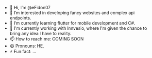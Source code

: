 - 👋 Hi, I’m @eFidon07
- 👀 I’m interested in developing fancy websites and complex api endpoints.
- 🌱 I’m currently learning flutter for mobile development and C#.
- 💞️ I'm currently working with Innvesio, where I'm given the chance to bring any idea I have to reality.
- 📫 How to reach me: COMING SOON
- 😄 Pronouns: HE.
- ⚡ Fun fact: ...

<!---
eFidon07/eFidon07 is a ✨ special ✨ repository because its `README.md` (this file) appears on your GitHub profile.
You can click the Preview link to take a look at your changes.
--->
